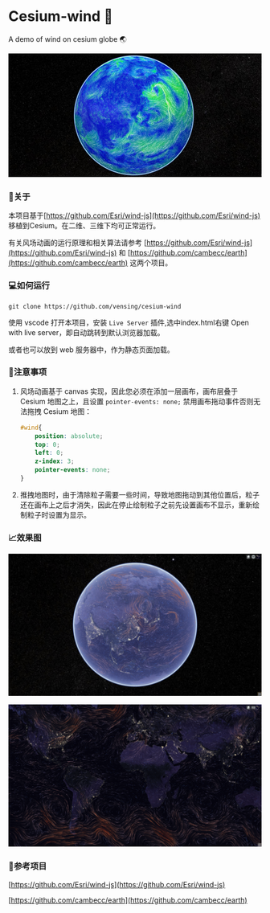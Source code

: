 # Cesium-wind 🚀
A demo of wind on cesium globe 🌏

![data/cesium-wind.png](data/cesium-wind.png)


### 📑关于

本项目基于[https://github.com/Esri/wind-js](https://github.com/Esri/wind-js) 移植到Cesium。在二维、三维下均可正常运行。

有关风场动画的运行原理和相关算法请参考 [https://github.com/Esri/wind-js](https://github.com/Esri/wind-js) 和 [https://github.com/cambecc/earth](https://github.com/cambecc/earth) 这两个项目。

### 💻如何运行

```
git clone https://github.com/vensing/cesium-wind
```

使用 vscode 打开本项目，安装 `Live Server` 插件,选中index.html右键 Open with live server，即自动跳转到默认浏览器加载。

或者也可以放到 web 服务器中，作为静态页面加载。

### 🚥注意事项

1. 风场动画基于 canvas 实现，因此您必须在添加一层画布，画布层叠于 Cesium 地图之上，且设置  `pointer-events: none;` 禁用画布拖动事件否则无法拖拽 Cesium 地图：
    ```css
    #wind{
        position: absolute;
        top: 0;
        left: 0;
        z-index: 3;
        pointer-events: none;
    } 
    ```
2. 推拽地图时，由于清除粒子需要一些时间，导致地图拖动到其他位置后，粒子还在画布上之后才消失，因此在停止绘制粒子之前先设置画布不显示，重新绘制粒子时设置为显示。

### 📈效果图

![data/3D-wind.png](data/3D-wind.png)

![data/3D-wind.png](data/2D-wind.png)

### 📁参考项目

[https://github.com/Esri/wind-js](https://github.com/Esri/wind-js) 

[https://github.com/cambecc/earth](https://github.com/cambecc/earth) 

